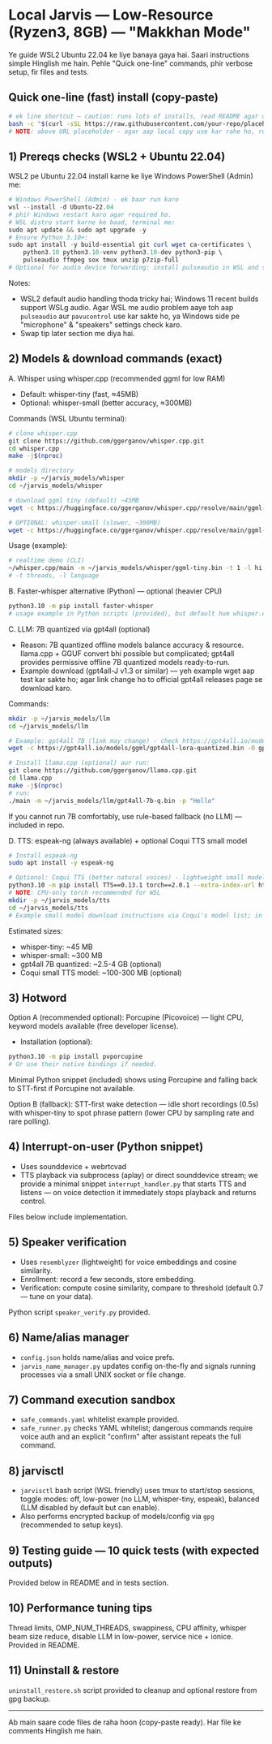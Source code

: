 # Local Jarvis — Low-Resource (Ryzen3, 8GB) — "Makkhan Mode"

Ye guide WSL2 Ubuntu 22.04 ke liye banaya gaya hai. Saari instructions simple Hinglish me hain. Pehle "Quick one-line" commands, phir verbose setup, fir files and tests.

## Quick one-line (fast) install (copy-paste)
```bash
# ek line shortcut — caution: runs lots of installs, read README agar unsure ho
bash -c "$(curl -sSL https://raw.githubusercontent.com/your-repo/placeholder/main/setup_low.sh)" 
# NOTE: above URL placeholder - agar aap local copy use kar rahe ho, run ./setup_low.sh
```

## 1) Prereqs checks (WSL2 + Ubuntu 22.04)
WSL2 pe Ubuntu 22.04 install karne ke liye Windows PowerShell (Admin) me:
```powershell
# Windows PowerShell (Admin) - ek baar run karo
wsl --install -d Ubuntu-22.04
# phir Windows restart karo agar required ho.
# WSL distro start karne ke baad, terminal me:
sudo apt update && sudo apt upgrade -y
# Ensure Python 3.10+:
sudo apt install -y build-essential git curl wget ca-certificates \
    python3.10 python3.10-venv python3.10-dev python3-pip \
    pulseaudio ffmpeg sox tmux unzip p7zip-full
# Optional for audio device forwarding: install pulseaudio in WSL and set X11/Sound appropriately.
```

Notes:
- WSL2 default audio handling thoda tricky hai; Windows 11 recent builds support WSLg audio. Agar WSL me audio problem aaye toh aap `pulseaudio` aur `pavucontrol` use kar sakte ho, ya Windows side pe "microphone" & "speakers" settings check karo.
- Swap tip later section me diya hai.

## 2) Models & download commands (exact)
A. Whisper using whisper.cpp (recommended ggml for low RAM)
- Default: whisper-tiny (fast, ≈45MB)
- Optional: whisper-small (better accuracy, ≈300MB)

Commands (WSL Ubuntu terminal):
```bash
# clone whisper.cpp
git clone https://github.com/ggerganov/whisper.cpp.git
cd whisper.cpp
make -j$(nproc)

# models directory
mkdir -p ~/jarvis_models/whisper
cd ~/jarvis_models/whisper

# download ggml tiny (default) ~45MB
wget -c https://huggingface.co/ggerganov/whisper.cpp/resolve/main/ggml-tiny.bin -O ggml-tiny.bin

# OPTIONAL: whisper-small (slower, ~300MB)
wget -c https://huggingface.co/ggerganov/whisper.cpp/resolve/main/ggml-small.bin -O ggml-small.bin
```
Usage (example):
```bash
# realtime demo (CLI)
~/whisper.cpp/main -m ~/jarvis_models/whisper/ggml-tiny.bin -t 1 -l hi
# -t threads, -l language
```

B. Faster-whisper alternative (Python) — optional (heavier CPU)
```bash
python3.10 -m pip install faster-whisper
# usage example in Python scripts (provided), but default hum whisper.cpp recommend karte hain kyunki woh light hota hai.
```

C. LLM: 7B quantized via gpt4all (optional)
- Reason: 7B quantized offline models balance accuracy & resource. llama.cpp + GGUF convert bhi possible but complicated; gpt4all provides permissive offline 7B quantized models ready-to-run.
- Example download (gpt4all-J v1.3 or similar) — yeh example wget aap test kar sakte ho; agar link change ho to official gpt4all releases page se download karo.

Commands:
```bash
mkdir -p ~/jarvis_models/llm
cd ~/jarvis_models/llm

# Example: gpt4all 7B (link may change) - check https://gpt4all.io/models.html for latest
wget -c https://gpt4all.io/models/ggml/gpt4all-lora-quantized.bin -O gpt4all-7b-q.bin

# Install llama.cpp (optional) aur run:
git clone https://github.com/ggerganov/llama.cpp.git
cd llama.cpp
make -j$(nproc)
# run:
./main -m ~/jarvis_models/llm/gpt4all-7b-q.bin -p "Hello"
```
If you cannot run 7B comfortably, use rule-based fallback (no LLM) — included in repo.

D. TTS: espeak-ng (always available) + optional Coqui TTS small model
```bash
# Install espeak-ng
sudo apt install -y espeak-ng

# Optional: Coqui TTS (better natural voices) - lightweight small model
python3.10 -m pip install TTS==0.13.1 torch==2.0.1 --extra-index-url https://download.pytorch.org/whl/cpu
# NOTE: CPU-only torch recommended for WSL
mkdir -p ~/jarvis_models/tts
cd ~/jarvis_models/tts
# Example small model download instructions via Coqui's model list; in script we'll show usage.
```

Estimated sizes:
- whisper-tiny: ~45 MB
- whisper-small: ~300 MB
- gpt4all 7B quantized: ~2.5-4 GB (optional)
- Coqui small TTS model: ~100-300 MB (optional)

## 3) Hotword
Option A (recommended optional): Porcupine (Picovoice) — light CPU, keyword models available (free developer license).
- Installation (optional):
```bash
python3.10 -m pip install pvporcupine
# Or use their native bindings if needed.
```
Minimal Python snippet (included) shows using Porcupine and falling back to STT-first if Porcupine not available.

Option B (fallback): STT-first wake detection — idle short recordings (0.5s) with whisper-tiny to spot phrase pattern (lower CPU by sampling rate and rare polling).

## 4) Interrupt-on-user (Python snippet)
- Uses sounddevice + webrtcvad
- TTS playback via subprocess (aplay) or direct sounddevice stream; we provide a minimal snippet `interrupt_handler.py` that starts TTS and listens — on voice detection it immediately stops playback and returns control.

Files below include implementation.

## 5) Speaker verification
- Uses `resemblyzer` (lightweight) for voice embeddings and cosine similarity.
- Enrollment: record a few seconds, store embedding.
- Verification: compute cosine similarity, compare to threshold (default 0.7 — tune on your data).

Python script `speaker_verify.py` provided.

## 6) Name/alias manager
- `config.json` holds name/alias and voice prefs.
- `jarvis_name_manager.py` updates config on-the-fly and signals running processes via a small UNIX socket or file change.

## 7) Command execution sandbox
- `safe_commands.yaml` whitelist example provided.
- `safe_runner.py` checks YAML whitelist; dangerous commands require voice auth and an explicit "confirm" after assistant repeats the full command.

## 8) jarvisctl
- `jarvisctl` bash script (WSL friendly) uses tmux to start/stop sessions, toggle modes: off, low-power (no LLM, whisper-tiny, espeak), balanced (LLM disabled by default but can enable).
- Also performs encrypted backup of models/config via `gpg` (recommended to setup keys).

## 9) Testing guide — 10 quick tests (with expected outputs)
Provided below in README and in tests section.

## 10) Performance tuning tips
Thread limits, OMP_NUM_THREADS, swappiness, CPU affinity, whisper beam size reduce, disable LLM in low-power, service nice + ionice. Provided in README.

## 11) Uninstall & restore
`uninstall_restore.sh` script provided to cleanup and optional restore from gpg backup.

--- 

Ab main saare code files de raha hoon (copy-paste ready). Har file ke comments Hinglish me hain.